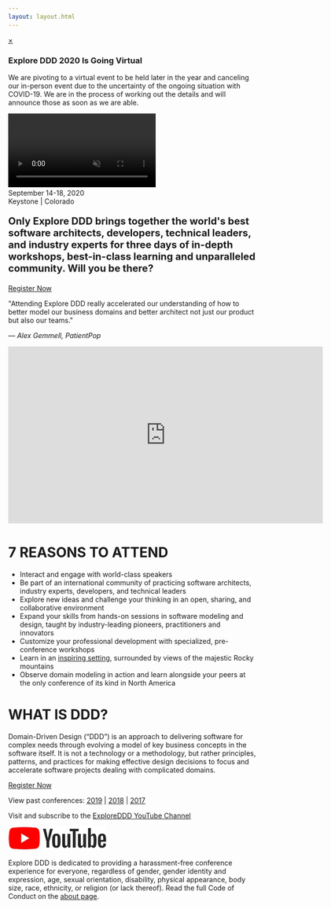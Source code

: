 ```yaml
---
layout: layout.html
---
```

<div class="alert alert-success alert-dismissible alert-covid-notice fade in">
    <a href="#" class="close" data-dismiss="alert" aria-label="close">&times;</a>
    <div class="alert-covid-notice--content">
        <h3>Explore DDD 2020 Is Going Virtual</h3>
        <p>We are pivoting to a virtual event to be held later in the year and canceling our in-person event due to the uncertainty of the ongoing situation with COVID-19.  We are in the process of working out the details and will announce those as soon as we are able.</p>
    </div>
</div>
<div class="container-fluid homepage--hero-video-container">
    <video loop muted autoplay class="video-item">
        <source src="video/background-video.webm" type="video/webm">
        <source src="video/background-video.mp4" type="video/mp4">
        <source src="video/background-video.ogv" type="video/ogg">
    </video>
    <div class="video-overlay"></div>
    <div class="homepage--big-text">
        <div class="big-text">September 14-18, 2020<br>Keystone&nbsp;&#124;&nbsp;Colorado</div>
    </div>
</div>
<div class="container homepage--intro-text">
    <div class="row">
        <p style="font-size: 20px;"><strong>Only Explore DDD brings together the world's best software architects, developers, technical leaders, and industry experts for three days of in-depth workshops, best-in-class learning and unparalleled community. Will you be there?</strong></p>
        <a href="https://ti.to/EDDD/explore-ddd-2020" class="btn">Register Now</a>
        <p>"Attending Explore DDD really accelerated our understanding of how to better model our business domains and better architect not just our product but also our teams."</p>
        <p><em>&#8212; Alex Gemmell, PatientPop</em></p>
    </div>
</div>
<div class="container section homepage-video">
    <div class="row">
        <div class="col-xs-12">
            <div class="video-responsive" style="margin-bottom: 0;">
                <iframe width="640" height="360" src="https://www.youtube.com/embed/EojnKZ3bzsw" frameborder="0" allowfullscreen></iframe>
            </div>
        </div>
    </div>
</div>
<div class="container homepage--why-you-should-attend">
    <div class="row">
        <h1 class="text-center">7 REASONS TO ATTEND</h1>
        <ul>
            <li>Interact and engage with world-class speakers</li>
            <li>Be part of an international community of practicing software architects, industry experts, developers, and technical leaders</li>
            <li>Explore new ideas and challenge your thinking in an open, sharing, and collaborative environment</li>
            <li>Expand your skills from hands-on sessions in software modeling and design, taught by industry-leading pioneers, practitioners and innovators</li>
            <li>Customize your professional development with specialized, pre-conference workshops</li>
            <li>Learn in an <a href="venue">inspiring setting</a>, surrounded by views of the majestic Rocky mountains</li>
            <li>Observe domain modeling in action and learn alongside your peers at the only conference of its kind in North America</li>
        </ul>
        <h1 class="text-center">WHAT IS DDD?</h1>
        <p>Domain-Driven Design (“DDD”) is an approach to delivering software for complex needs through evolving a model of key business concepts in the software itself. It is not a technology or a methodology, but rather principles, patterns, and practices for making effective design decisions to focus and accelerate software projects dealing with complicated domains.</p>
        <div class="text-center"><a href="https://ti.to/EDDD/explore-ddd-2020" class="btn">Register Now</a></div>
        <p class="text-center">View past conferences: <a href="./2019">2019</a> &#124; <a href="./2018">2018</a> &#124; <a href="./2017">2017</a></p>
        <p class="text-center">Visit and subscribe to the <a href="https://www.youtube.com/exploreddd">ExploreDDD YouTube Channel</a></p>
        <div class="text-center ">
            <a href="https://www.youtube.com/exploreddd">
                <img src="img/youtube-text-icon.png" class="homepage-youtube-link-img" title="ExploreDDD YouTube Channel">
            </a>
        </div>
        <p class="text-center">Explore DDD is dedicated to providing a harassment-free conference experience for everyone, regardless of gender, gender identity and expression, age, sexual orientation, disability, physical appearance, body size, race, ethnicity, or religion (or lack thereof). Read the full Code of Conduct on the <a href="about">about page</a>.</p>
    </div>
</div>
